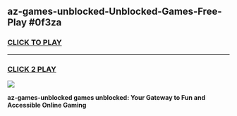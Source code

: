 
## az-games-unblocked-Unblocked-Games-Free-Play #0f3za
<h3>
<a href="https://us.freeplayer.one?title=az-games-unblocked&ref=9M">CLICK TO PLAY</a></h3>
<hr>

<h3>
<a href="https://us.freeplayer.one?title=az-games-unblocked&ref=9M">CLICK 2 PLAY</a>
  
</h3>

<a href="https://us.freeplayer.one?title=az-games-unblocked&ref=9M"><img src="https://clearcache.store/games.png"></a>


**az-games-unblocked games unblocked: Your Gateway to Fun and Accessible Online Gaming**
